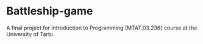 # Battleship-game
A final project for Introduction to Programming (MTAT.03.236) course at the University of Tartu
